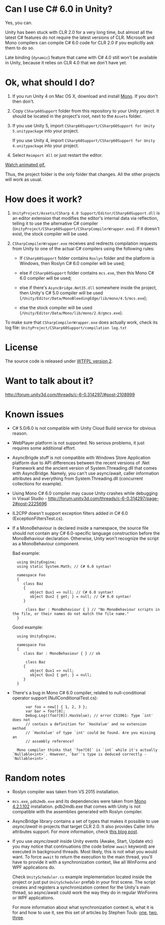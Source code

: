 # Can I use C# 6.0 in Unity? #

Yes, you can.

Unity has been stuck with CLR 2.0 for a very long time, but almost all the latest C# features do not require the latest versions of CLR. Microsoft and Mono compilers can compile C# 6.0 code for CLR 2.0 if you explicitly ask them to do so.

Late binding (`dynamic`) feature that came with C# 4.0 still won't be available in Unity, because it relies on CLR 4.0 that we don't have yet.

# Ok, what should I do? #

1. If you run Unity 4 on Mac OS X, download and install [Mono][mono]. If you don't then don't.

2. Copy `CSharp60Support` folder from this repository to your Unity project. It should be located in the project's root, next to the `Assets` folder.

3. If you use Unity 5, import `CSharp60Support/CSharp60Support for Unity 5.unitypackage` into your project.

    If you use Unity 4, import `CSharp60Support/CSharp60Support for Unity 4.unitypackage` into your project.

4. Select `Reimport All` or just restart the editor.

[Watch animated gif.](How_to_install.gif)

Thus, the project folder is the only folder that changes. All the other projects will work as usual.

# How does it work? #

1. `UnityProject/Assets/CSharp 6.0 Support/Editor/CSharp60Support.dll` is an editor extension that modifies the editor's internal data via reflection, telling it to use the alternative C# compiler (``UnityProject/CSharp60Support/CSharpCompilerWrapper.exe``). If it doesn't exist, the stock compiler will be used.

2. `CSharpCompilerWrapper.exe` receives and redirects compilation requests from Unity to one of the actual C# compilers using the following rules:

    * If `CSharp60Support` folder contains `Roslyn` folder and the platform is Windows, then Roslyn C# 6.0 compiler will be used;

    * else if `CSharp60Support` folder contains `mcs.exe`, then this Mono C# 6.0 compiler will be used;

    * else if there's `AsyncBridge.Net35.dll` somewhere inside the project, then Unity's C# 5.0 compiler will be used (`/Unity/Editor/Data/MonoBleedingEdge/lib/mono/4.5/mcs.exe`);

    * else the stock compiler will be used (`/Unity/Editor/Data/Mono/lib/mono/2.0/gmcs.exe`).
    
To make sure that `CSharpCompilerWrapper.exe` does actually work, check its log file: `UnityProject/CSharp60Support/compilation log.txt`

# License #

The source code is released under [WTFPL version 2](http://www.wtfpl.net/about/).

# Want to talk about it? #

http://forum.unity3d.com/threads/c-6-0.314297/#post-2108999

# Known issues #

* C# 5.0/6.0 is not compatible with Unity Cloud Build service for obvious reason.

* WebPlayer platform is not supported. No serious problems, it just requires some additional effort.

* AsyncBrigde stuff is not compatible with Windows Store Application platform due to API differences between the recent versions of .Net Framework and the ancient version of System.Threading.dll that comes with AsyncBridge. Namely, you can't use async/await, caller information attributes and everything from System.Threading.dll (concurrent collections for example).

* Using Mono C# 6.0 compiler may cause Unity crashes while debugging in Visual Studio - http://forum.unity3d.com/threads/c-6-0.314297/page-2#post-2225696

* IL2CPP doesn't support exception filters added in C# 6.0 (ExceptionFiltersTest.cs).

* If a MonoBehaviour is declared inside a namespace, the source file should not contain any C# 6.0-specific language construction before the MonoBehaviour declaration. Otherwise, Unity won't recognize the script as a MonoBehaviour component.

    Bad example:

        using UnityEngine;
        using static System.Math; // C# 6.0 syntax!

        namespace Foo
        {
	       class Baz
	       {
		      object Qux1 => null; // C# 6.0 syntax!
		      object Qux2 { get; } = null; // C# 6.0 syntax!
	       }

        	class Bar : MonoBehaviour { } // "No MonoBehaviour scripts in the file, or their names do not match the file name."
        }
    Good example:        

        using UnityEngine;

        namespace Foo
        {
	       class Bar : MonoBehaviour { } // ok

        	class Baz
	       {
		      object Qux1 => null;
		      object Qux2 { get; } = null;
	       }
        }


* There's a bug in Mono C# 6.0 compiler, related to null-conditional operator support (NullConditionalTest.cs):

            var foo = new[] { 1, 2, 3 };
            var bar = foo?[0];
            Debug.Log((foo?[0]).HasValue); // error CS1061: Type `int' does not 
            // contain a definition for `HasValue' and no extension method
            // `HasValue' of type `int' could be found. Are you missing an
            // assembly reference?

        Mono compiler thinks that `foo?[0]` is `int` while it's actually `Nullable<int>`. However, `bar`'s type is deduced correctly - `Nullable<int>`. 
    
# Random notes #

* Roslyn compiler was taken from VS 2015 installation.

* `mcs.exe`, `pdb2mdb.exe` and its dependencies were taken from [Mono 4.2.1.102][mono] installation. pdb2mdb.exe that comes with Unity is not compatible with the assemblies generated with Roslyn compiler.

* AsyncBridge library contains a set of types that makes it possible to use _async/await_ in projects that target CLR 2.0. It also provides Caller Info attributes support. For more information, check [this blog post][asyncbridge].

* If you use _async/await_ inside Unity events (Awake, Start, Update etc) you may notice that continuations (the code below `await` keyword) are executed in background threads. Most likely, this is not what you would want. To force `await` to return the execution to the main thread, you'll have to provide it with a synchronization context, like all WinForms and WPF applications do.

    Check `UnityScheduler.cs` example implementation located inside the project or just put `UnityScheduler` prefab in your first scene. The script creates and registers a synchronization context for the Unity's main thread, so async/await could work the way they do in regular WinForms or WPF applications.

    For more information about what synchronization context is, what it is for and how to use it, see this set of articles by Stephen Toub: [one][synccontext1], [two][synccontext2], [three][synccontext3].

[mono]: http://www.mono-project.com/download/
[roslyn]: https://github.com/dotnet/roslyn
[asyncbridge]: https://www.simple-talk.com/blogs/2012/04/18/asyncbridge-write-async-code-for-net-3-5/
[synccontext1]: http://blogs.msdn.com/b/pfxteam/archive/2012/01/20/10259049.aspx
[synccontext2]: http://blogs.msdn.com/b/pfxteam/archive/2012/01/21/10259307.aspx
[synccontext3]: http://blogs.msdn.com/b/pfxteam/archive/2012/02/02/await-synchronizationcontext-and-console-apps-part-3.aspx